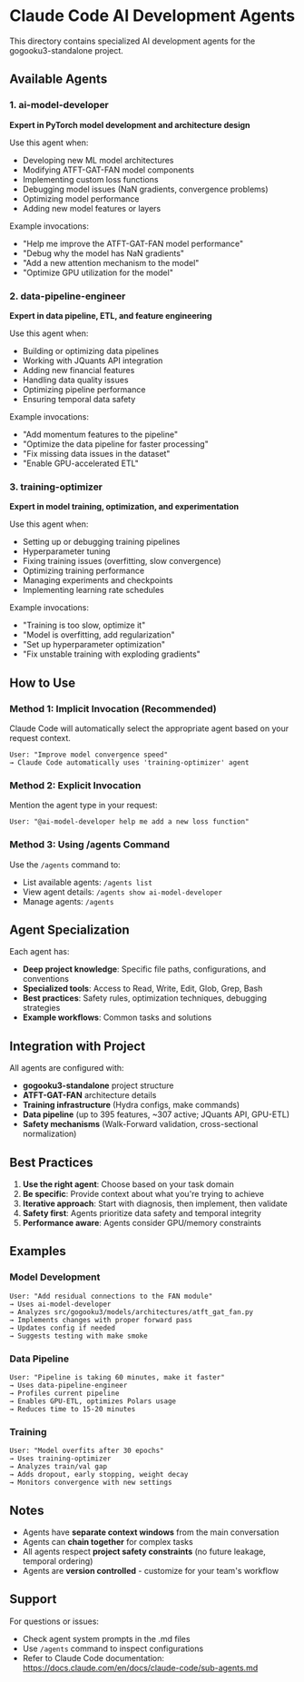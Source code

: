 # Claude Code AI Development Agents

This directory contains specialized AI development agents for the gogooku3-standalone project.

## Available Agents

### 1. ai-model-developer
**Expert in PyTorch model development and architecture design**

Use this agent when:
- Developing new ML model architectures
- Modifying ATFT-GAT-FAN model components
- Implementing custom loss functions
- Debugging model issues (NaN gradients, convergence problems)
- Optimizing model performance
- Adding new model features or layers

Example invocations:
- "Help me improve the ATFT-GAT-FAN model performance"
- "Debug why the model has NaN gradients"
- "Add a new attention mechanism to the model"
- "Optimize GPU utilization for the model"

### 2. data-pipeline-engineer
**Expert in data pipeline, ETL, and feature engineering**

Use this agent when:
- Building or optimizing data pipelines
- Working with JQuants API integration
- Adding new financial features
- Handling data quality issues
- Optimizing pipeline performance
- Ensuring temporal data safety

Example invocations:
- "Add momentum features to the pipeline"
- "Optimize the data pipeline for faster processing"
- "Fix missing data issues in the dataset"
- "Enable GPU-accelerated ETL"

### 3. training-optimizer
**Expert in model training, optimization, and experimentation**

Use this agent when:
- Setting up or debugging training pipelines
- Hyperparameter tuning
- Fixing training issues (overfitting, slow convergence)
- Optimizing training performance
- Managing experiments and checkpoints
- Implementing learning rate schedules

Example invocations:
- "Training is too slow, optimize it"
- "Model is overfitting, add regularization"
- "Set up hyperparameter optimization"
- "Fix unstable training with exploding gradients"

## How to Use

### Method 1: Implicit Invocation (Recommended)
Claude Code will automatically select the appropriate agent based on your request context.

```
User: "Improve model convergence speed"
→ Claude Code automatically uses 'training-optimizer' agent
```

### Method 2: Explicit Invocation
Mention the agent type in your request:

```
User: "@ai-model-developer help me add a new loss function"
```

### Method 3: Using /agents Command
Use the `/agents` command to:
- List available agents: `/agents list`
- View agent details: `/agents show ai-model-developer`
- Manage agents: `/agents`

## Agent Specialization

Each agent has:
- **Deep project knowledge**: Specific file paths, configurations, and conventions
- **Specialized tools**: Access to Read, Write, Edit, Glob, Grep, Bash
- **Best practices**: Safety rules, optimization techniques, debugging strategies
- **Example workflows**: Common tasks and solutions

## Integration with Project

All agents are configured with:
- **gogooku3-standalone** project structure
- **ATFT-GAT-FAN** architecture details
- **Training infrastructure** (Hydra configs, make commands)
- **Data pipeline** (up to 395 features, ~307 active; JQuants API, GPU-ETL)
- **Safety mechanisms** (Walk-Forward validation, cross-sectional normalization)

## Best Practices

1. **Use the right agent**: Choose based on your task domain
2. **Be specific**: Provide context about what you're trying to achieve
3. **Iterative approach**: Start with diagnosis, then implement, then validate
4. **Safety first**: Agents prioritize data safety and temporal integrity
5. **Performance aware**: Agents consider GPU/memory constraints

## Examples

### Model Development
```
User: "Add residual connections to the FAN module"
→ Uses ai-model-developer
→ Analyzes src/gogooku3/models/architectures/atft_gat_fan.py
→ Implements changes with proper forward pass
→ Updates config if needed
→ Suggests testing with make smoke
```

### Data Pipeline
```
User: "Pipeline is taking 60 minutes, make it faster"
→ Uses data-pipeline-engineer
→ Profiles current pipeline
→ Enables GPU-ETL, optimizes Polars usage
→ Reduces time to 15-20 minutes
```

### Training
```
User: "Model overfits after 30 epochs"
→ Uses training-optimizer
→ Analyzes train/val gap
→ Adds dropout, early stopping, weight decay
→ Monitors convergence with new settings
```

## Notes

- Agents have **separate context windows** from the main conversation
- Agents can **chain together** for complex tasks
- All agents respect **project safety constraints** (no future leakage, temporal ordering)
- Agents are **version controlled** - customize for your team's workflow

## Support

For questions or issues:
- Check agent system prompts in the .md files
- Use `/agents` command to inspect configurations
- Refer to Claude Code documentation: https://docs.claude.com/en/docs/claude-code/sub-agents.md
